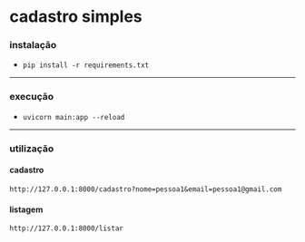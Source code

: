 # cadastro simples #

### instalação 
 - `pip install -r requirements.txt`
---
### execução
 - `uvicorn main:app --reload`
---
### utilização

#### cadastro
`http://127.0.0.1:8000/cadastro?nome=pessoa1&email=pessoa1@gmail.com`
#### listagem
`http://127.0.0.1:8000/listar`
